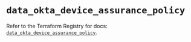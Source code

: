 # `data_okta_device_assurance_policy`

Refer to the Terraform Registry for docs: [`data_okta_device_assurance_policy`](https://registry.terraform.io/providers/okta/okta/4.18.0/docs/data-sources/device_assurance_policy).
